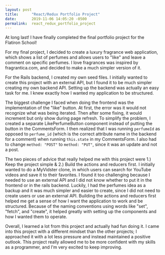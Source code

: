 ```yaml
---
layout: post
title:      "React/Redux Portfolio Project"
date:       2019-11-06 14:05:20 -0500
permalink:  react_redux_portfolio_project
---
```



At long last! I have finally completed the final portfolio project for the Flatiron School! 

For my final project, I decided to create a luxury fragrance web application, which shows a list of perfumes and allows users to "like" and leave a comment on specific perfumes. I love fragrances was inspired by fragrantica.com, and decided to make a much simpler version of it.

For the Rails backend, I created my own seed files. I initially wanted to create this project with an external API, but I found it to be much simpler creating my own backend API. Setting up the backend was actually an easy task for me. I knew exactly how I wanted my application to be structured.

The biggest challenge I faced when doing the frontend was the implementation of the "like" button. At first, the error was it would not recognize what was being iterated. Then after some fixing, it would increment but only show during page refresh. To simplify the problem, I created a separate LikePerfumeButton component instead of putting the button in the CommentsForm. I then realized that I was running `perfumeId` as opposed to `perfume_id` (which is the correct attribute name in the backend for a comment) when running `this.state` in my CommentsForm. I also had to change `method: "POST"` to `method: "PUT"`, since it was an update and not a post. 

The two pieces of advice that really helped me with this project were 1.) Keep the project simple & 2.) Build the actions and reducers first. I initially wanted to do a MyVidster clone, in which users can search for YouTube videos and save it to their favorites. I found it too challenging because I needed to use an external API and I did not know whether to put it in the frontend or in the rails backend. Luckily, I had the perfumes idea as a backup and it was much simpler and easier to create, since I did not need to create users or use an external API. Building the actions and reducers first helped me get a sense of how I want the application to work and be structured. Because of the naming conventions using words like "set", "fetch", and "create", it helped greatly with setting up the components and how I wanted them to operate.

Overall, I learned a lot from this project and actually had fun doing it. I came into this project with a different mindset than the other projects; I approached it with a lot less pressure and instead maintained a positive outlook. This project really allowed me to be more confident with my skills as a programmer, and I'm very excited to keep improving. 

